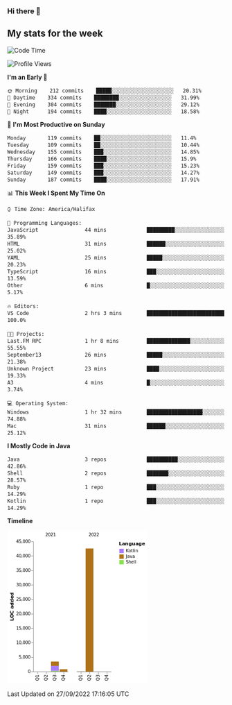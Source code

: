 ### Hi there 👋

## My stats for the week
<!--START_SECTION:waka-->
![Code Time](http://img.shields.io/badge/Code%20Time-399%20hrs%2050%20mins-blue)

![Profile Views](http://img.shields.io/badge/Profile%20Views-0-blue)

**I'm an Early 🐤** 

```text
🌞 Morning    212 commits    █████░░░░░░░░░░░░░░░░░░░░   20.31% 
🌆 Daytime    334 commits    ████████░░░░░░░░░░░░░░░░░   31.99% 
🌃 Evening    304 commits    ███████░░░░░░░░░░░░░░░░░░   29.12% 
🌙 Night      194 commits    ████░░░░░░░░░░░░░░░░░░░░░   18.58%

```
📅 **I'm Most Productive on Sunday** 

```text
Monday       119 commits    ██░░░░░░░░░░░░░░░░░░░░░░░   11.4% 
Tuesday      109 commits    ██░░░░░░░░░░░░░░░░░░░░░░░   10.44% 
Wednesday    155 commits    ███░░░░░░░░░░░░░░░░░░░░░░   14.85% 
Thursday     166 commits    ████░░░░░░░░░░░░░░░░░░░░░   15.9% 
Friday       159 commits    ███░░░░░░░░░░░░░░░░░░░░░░   15.23% 
Saturday     149 commits    ███░░░░░░░░░░░░░░░░░░░░░░   14.27% 
Sunday       187 commits    ████░░░░░░░░░░░░░░░░░░░░░   17.91%

```


📊 **This Week I Spent My Time On** 

```text
⌚︎ Time Zone: America/Halifax

💬 Programming Languages: 
JavaScript               44 mins             █████████░░░░░░░░░░░░░░░░   35.89% 
HTML                     31 mins             ██████░░░░░░░░░░░░░░░░░░░   25.02% 
YAML                     25 mins             █████░░░░░░░░░░░░░░░░░░░░   20.23% 
TypeScript               16 mins             ███░░░░░░░░░░░░░░░░░░░░░░   13.59% 
Other                    6 mins              █░░░░░░░░░░░░░░░░░░░░░░░░   5.17%

🔥 Editors: 
VS Code                  2 hrs 3 mins        █████████████████████████   100.0%

🐱‍💻 Projects: 
Last.FM RPC              1 hr 8 mins         ██████████████░░░░░░░░░░░   55.55% 
September13              26 mins             █████░░░░░░░░░░░░░░░░░░░░   21.38% 
Unknown Project          23 mins             ████░░░░░░░░░░░░░░░░░░░░░   19.33% 
A3                       4 mins              █░░░░░░░░░░░░░░░░░░░░░░░░   3.74%

💻 Operating System: 
Windows                  1 hr 32 mins        ██████████████████░░░░░░░   74.88% 
Mac                      31 mins             ██████░░░░░░░░░░░░░░░░░░░   25.12%

```

**I Mostly Code in Java** 

```text
Java                     3 repos             ██████████░░░░░░░░░░░░░░░   42.86% 
Shell                    2 repos             ███████░░░░░░░░░░░░░░░░░░   28.57% 
Ruby                     1 repo              ███░░░░░░░░░░░░░░░░░░░░░░   14.29% 
Kotlin                   1 repo              ███░░░░░░░░░░░░░░░░░░░░░░   14.29%

```


**Timeline**

![Chart not found](https://raw.githubusercontent.com/lyndseyy/lyndseyy/main/charts/bar_graph.png) 


 Last Updated on 27/09/2022 17:16:05 UTC
<!--END_SECTION:waka-->